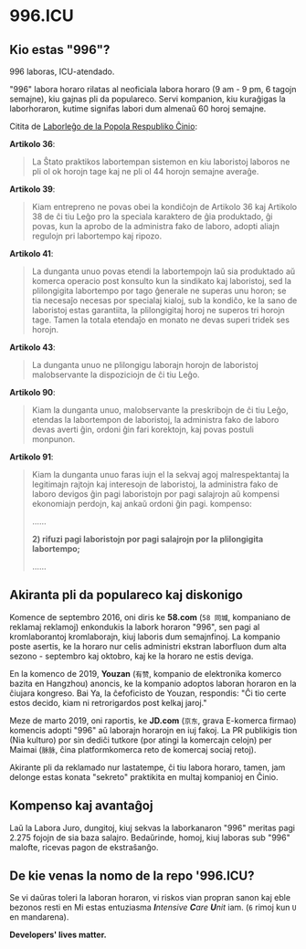 996.ICU
===

## Kio estas "996"?

996 laboras, ICU-atendado.

"996" labora horaro rilatas al neoficiala labora horaro (9 am - 9 pm, 6 tagojn semajne), kiu gajnas pli da populareco.
Servi kompanion, kiu kuraĝigas la laborhoraron, kutime signifas labori dum almenaŭ 60 horoj semajne.

Citita de [Laborleĝo de la Popola Respubliko Ĉinio](http://english.gov.cn/archive/laws_regulations/2014/08/23/content_281474983042473.htm):

**Artikolo 36**:
> La Ŝtato praktikos labortempan sistemon en kiu laboristoj laboros ne pli ol ok horojn tage kaj ne pli ol 44 horojn semajne averaĝe.

**Artikolo 39**:
> Kiam entrepreno ne povas obei la kondiĉojn de Artikolo 36 kaj Artikolo 38 de ĉi tiu Leĝo pro la speciala karaktero de ĝia produktado, ĝi povas, kun la aprobo de la administra fako de laboro, adopti aliajn regulojn pri labortempo kaj ripozo.

**Artikolo 41**:
> La dunganta unuo povas etendi la labortempojn laŭ sia produktado aŭ komerca operacio post konsulto kun la sindikato kaj laboristoj, sed la plilongigita labortempo por tago ĝenerale ne superas unu horon; se tia necesaĵo necesas por specialaj kialoj, sub la kondiĉo, ke la sano de laboristoj estas garantiita, la plilongigitaj horoj ne superos tri horojn tage. Tamen la totala etendaĵo en monato ne devas superi tridek ses horojn.

**Artikolo 43**:
> La dunganta unuo ne plilongigu laborajn horojn de laboristoj malobservante la dispoziciojn de ĉi tiu Leĝo.

**Artikolo 90**:
> Kiam la dunganta unuo, malobservante la preskribojn de ĉi tiu Leĝo, etendas la labortempon de laboristoj, la administra fako de laboro devas averti ĝin, ordoni ĝin fari korektojn, kaj povas postuli monpunon.

**Artikolo 91**:
> Kiam la dunganta unuo faras iujn el la sekvaj agoj malrespektantaj la legitimajn rajtojn kaj interesojn de laboristoj, la administra fako de laboro devigos ĝin pagi laboristojn por pagi salajrojn aŭ kompensi ekonomiajn perdojn, kaj ankaŭ ordoni ĝin pagi. kompenso:
>
> ……
>
> __2) rifuzi pagi laboristojn por pagi salajrojn por la plilongigita labortempo;__
>
> ……

## Akiranta pli da populareco kaj diskonigo

Komence de septembro 2016, oni diris ke __58.com__ (`58 同城`, kompaniano de reklamaj reklamoj) enkondukis la labork horaron "996", sen pagi al kromlaborantoj kromlaborajn, kiuj laboris dum semajnfinoj. La kompanio poste asertis, ke la horaro nur celis administri ekstran laborfluon dum alta sezono - septembro kaj oktobro, kaj ke la horaro ne estis deviga.

En la komenco de 2019, __Youzan__ (`有赞`, kompanio de elektronika komerco bazita en Hangzhou) anoncis, ke la kompanio adoptos laboran horaron en la ĉiujara kongreso. Bai Ya, la ĉefoficisto de Youzan, respondis: "Ĉi tio certe estos decido, kiam ni retrorigardos post kelkaj jaroj."

Meze de marto 2019, oni raportis, ke __JD.com__ (`京东`, grava E-komerca firmao) komencis adopti "996" aŭ laborajn horarojn en iuj fakoj. La PR publikigis tion (Nia kulturo) por sin dediĉi tutkore (por atingi la komercajn celojn) per Maimai (`脉脉`, ĉina platformkomerca reto de komercaj sociaj retoj).

Akirante pli da reklamado nur lastatempe, ĉi tiu labora horaro, tamen, jam delonge estas konata "sekreto" praktikita en multaj kompanioj en Ĉinio.
## Kompenso kaj avantaĝoj

Laŭ la Labora Juro, dungitoj, kiuj sekvas la laborkanaron "996" meritas pagi 2.275 fojojn de sia baza salajro. Bedaŭrinde, homoj, kiuj laboras sub "996" malofte, ricevas pagon de ekstraŝanĝo.

## De kie venas la nomo de la repo '996.ICU?

Se vi daŭras toleri la laboran horaron, vi riskos vian propran sanon kaj eble bezonos resti en Mi estas entuziasma _**I**ntensive **C**are **U**nit_ iam. (`6` rimoj kun `U` en mandarena).

__Developers' lives matter.__
